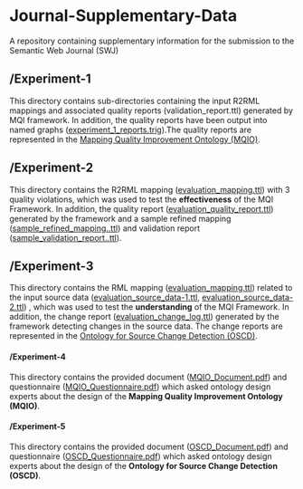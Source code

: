 # Journal-Supplementary-Data
A repository containing supplementary information for the submission to the Semantic Web Journal (SWJ)


## /Experiment-1
This directory contains sub-directories containing the input R2RML mappings and associated quality reports (validation_report.ttl) generated by MQI framework. In addition, 
the quality reports have been output into named graphs ([experiment_1_reports.trig](./Experiment-1/experiment_1_reports.trig)).The quality reports are represented in the [Mapping Quality Improvement Ontology (MQIO)](https://w3id.org/MQIO). 


## /Experiment-2
This directory contains the R2RML mapping 
([evaluation_mapping.ttl](./Experiment-2/evaluation_mapping.ttl)) 
with 3 quality violations, which 
was used to test the **effectiveness** of the MQI Framework. 
In addition, the quality report 
([evaluation_quality_report.ttl](./Experiment-2/evaluation_quality_report.ttl)) 
generated by the framework and a sample 
refined mapping
([sample_refined_mapping..ttl](./Experiment-2/sample_refined_mapping.ttl)) 
and validation report 
([sample_validation_report..ttl](./Experiment-2/sample_validation_report.ttl)).


## /Experiment-3
This directory contains the RML mapping 
([evaluation_mapping.ttl](./Experiment-3/evaluation_mapping.ttl)) 
related to the input source data ([evaluation_source_data-1.ttl](./Experiment-3/evaluation_source_data-1.csv), [evaluation_source_data-2.ttl](./Experiment-3/evaluation_source_data-2.csv))
, which was used to test the **understanding** of the MQI Framework. 
In addition, the change report
([evaluation_change_log.ttl](./Experiment-3/evaluation_change_log.ttl)) 
generated by the framework detecting changes in the source data. The change reports are represented in the [Ontology for Source Change Detection (OSCD)](https://w3id.org/OSCD). 



#### /Experiment-4
This directory contains the provided document ([MQIO_Document.pdf](./Experiment-4/MQIO_Document.pdf)) and questionnaire ([MQIO_Questionnaire.pdf](./Experiment-4/MQIO_Questionnaire.pdf)) which asked ontology design experts about the design of the 
**Mapping Quality Improvement Ontology (MQIO)**. 


#### /Experiment-5
This directory contains the provided document ([OSCD_Document.pdf](./Experiment-4/OSCD_Document.pdf))  and questionnaire ([OSCD_Questionnaire.pdf](./Experiment-5/OSCD_Questionnaire.pdf)) 
which asked ontology design experts about the design of the 
**Ontology for Source Change Detection (OSCD)**. 

